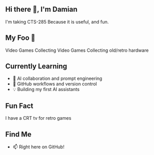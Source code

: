 ## Hi there 👋, I'm Damian

I'm taking CTS-285 Because it is useful, and fun.


## My Foo 🎯
Video Games
Collecting Video Games
Collecting old/retro hardware


## Currently Learning
- 🤖 AI collaboration and prompt engineering
- 🐙 GitHub workflows and version control
- 💡 Building my first AI assistants

## Fun Fact
I have a CRT tv for retro games

## Find Me
- 📫 Right here on GitHub!
